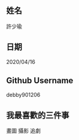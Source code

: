 姓名
----
許少瑜

日期
----
2020/04/16

Github Username
---------------
debby901206

我最喜歡的三件事
---------------
畫圖 攝影 追劇